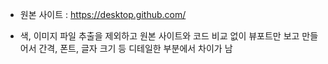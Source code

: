 

- 원본 사이트 : https://desktop.github.com/

- 색, 이미지 파일 추출을 제외하고 
  원본 사이트와 코드 비교 없이 뷰포트만 보고 만들어서 
  간격, 폰트, 글자 크기 등
  디테일한 부분에서 차이가 남 
  